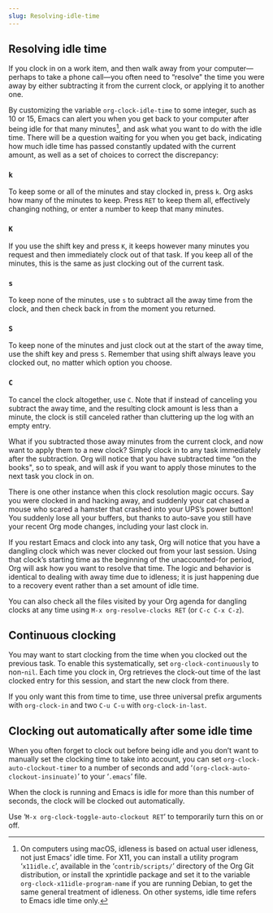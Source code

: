 ```yaml
---
slug: Resolving-idle-time
---
```


## Resolving idle time

If you clock in on a work item, and then walk away from your computer—perhaps to take a phone call—you often need to “resolve" the time you were away by either subtracting it from the current clock, or applying it to another one.

By customizing the variable `org-clock-idle-time` to some integer, such as 10 or 15, Emacs can alert you when you get back to your computer after being idle for that many minutes[^1], and ask what you want to do with the idle time. There will be a question waiting for you when you get back, indicating how much idle time has passed constantly updated with the current amount, as well as a set of choices to correct the discrepancy:

### `k`

To keep some or all of the minutes and stay clocked in, press `k`. Org asks how many of the minutes to keep. Press `RET` to keep them all, effectively changing nothing, or enter a number to keep that many minutes.

### `K`

If you use the shift key and press `K`, it keeps however many minutes you request and then immediately clock out of that task. If you keep all of the minutes, this is the same as just clocking out of the current task.

### `s`

To keep none of the minutes, use `s` to subtract all the away time from the clock, and then check back in from the moment you returned.

### `S`

To keep none of the minutes and just clock out at the start of the away time, use the shift key and press `S`. Remember that using shift always leave you clocked out, no matter which option you choose.

### `C`

To cancel the clock altogether, use `C`. Note that if instead of canceling you subtract the away time, and the resulting clock amount is less than a minute, the clock is still canceled rather than cluttering up the log with an empty entry.

What if you subtracted those away minutes from the current clock, and now want to apply them to a new clock? Simply clock in to any task immediately after the subtraction. Org will notice that you have subtracted time “on the books", so to speak, and will ask if you want to apply those minutes to the next task you clock in on.

There is one other instance when this clock resolution magic occurs. Say you were clocked in and hacking away, and suddenly your cat chased a mouse who scared a hamster that crashed into your UPS’s power button! You suddenly lose all your buffers, but thanks to auto-save you still have your recent Org mode changes, including your last clock in.

If you restart Emacs and clock into any task, Org will notice that you have a dangling clock which was never clocked out from your last session. Using that clock’s starting time as the beginning of the unaccounted-for period, Org will ask how you want to resolve that time. The logic and behavior is identical to dealing with away time due to idleness; it is just happening due to a recovery event rather than a set amount of idle time.

You can also check all the files visited by your Org agenda for dangling clocks at any time using `M-x org-resolve-clocks RET` (or `C-c C-x C-z`).

## Continuous clocking

You may want to start clocking from the time when you clocked out the previous task. To enable this systematically, set `org-clock-continuously` to non-`nil`. Each time you clock in, Org retrieves the clock-out time of the last clocked entry for this session, and start the new clock from there.

If you only want this from time to time, use three universal prefix arguments with `org-clock-in` and two `C-u C-u` with `org-clock-in-last`.

## Clocking out automatically after some idle time

When you often forget to clock out before being idle and you don’t want to manually set the clocking time to take into account, you can set `org-clock-auto-clockout-timer` to a number of seconds and add ‘`(org-clock-auto-clockout-insinuate)`’ to your ‘`.emacs`’ file.

When the clock is running and Emacs is idle for more than this number of seconds, the clock will be clocked out automatically.

Use ‘`M-x org-clock-toggle-auto-clockout RET`’ to temporarily turn this on or off.

[^1]: On computers using macOS, idleness is based on actual user idleness, not just Emacs’ idle time. For X11, you can install a utility program ‘`x11idle.c`’, available in the ‘`contrib/scripts/`’ directory of the Org Git distribution, or install the xprintidle package and set it to the variable `org-clock-x11idle-program-name` if you are running Debian, to get the same general treatment of idleness. On other systems, idle time refers to Emacs idle time only.
